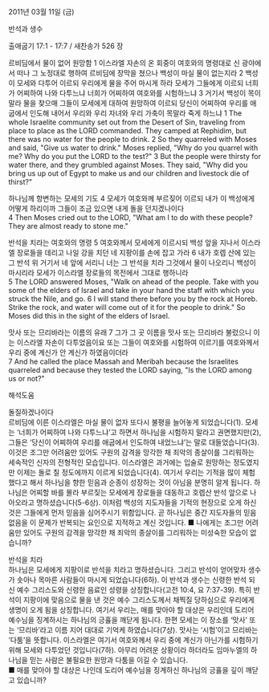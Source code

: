2011년 03월 11일 (금)

반석과 생수



출애굽기 17:1 - 17:7 / 새찬송가 526 장


르비딤에서 물이 없어 원망함
1 이스라엘 자손의 온 회중이 여호와의 명령대로 신 광야에서 떠나 그 노정대로 행하여 르비딤에 장막을 쳤으나 백성이 마실 물이 없는지라 2 백성이 모세와 다투어 이르되 우리에게 물을 주어 마시게 하라 모세가 그들에게 이르되 너희가 어찌하여 나와 다투느냐 너희가 어찌하여 여호와를 시험하느냐 3 거기서 백성이 목이 말라 물을 찾으매 그들이 모세에게 대하여 원망하여 이르되 당신이 어찌하여 우리를 애굽에서 인도해 내어서 우리와 우리 자녀와 우리 가축이 목말라 죽게 하느냐
1 The whole Israelite community set out from the Desert of Sin, traveling from place to place as the LORD commanded. They camped at Rephidim, but there was no water for the people to drink. 2 So they quarreled with Moses and said, "Give us water to drink." Moses replied, "Why do you quarrel with me? Why do you put the LORD to the test?" 3 But the people were thirsty for water there, and they grumbled against Moses. They said, "Why did you bring us up out of Egypt to make us and our children and livestock die of thirst?" 

하나님께 항변하는 모세의 기도
4 모세가 여호와께 부르짖어 이르되 내가 이 백성에게 어떻게 하리이까 그들이 조금 있으면 내게 돌을 던지겠나이다  
4 Then Moses cried out to the LORD, "What am I to do with these people? They are almost ready to stone me." 

반석을 치라는 여호와의 명령
5 여호와께서 모세에게 이르시되 백성 앞을 지나서 이스라엘 장로들을 데리고 나일 강을 치던 네 지팡이를 손에 잡고 가라 6 내가 호렙 산에 있는 그 반석 위 거기서 네 앞에 서리니 너는 그 반석을 치라 그것에서 물이 나오리니 백성이 마시리라 모세가 이스라엘 장로들의 목전에서 그대로 행하니라  
5 The LORD answered Moses, "Walk on ahead of the people. Take with you some of the elders of Israel and take in your hand the staff with which you struck the Nile, and go. 6 I will stand there before you by the rock at Horeb. Strike the rock, and water will come out of it for the people to drink." So Moses did this in the sight of the elders of Israel. 

맛사 또는 므리바라는 이름의 유래
7 그가 그 곳 이름을 맛사 또는 므리바라 불렀으니 이는 이스라엘 자손이 다투었음이요 또는 그들이 여호와를 시험하여 이르기를 여호와께서 우리 중에 계신가 안 계신가 하였음이더라  
7 And he called the place Massah and Meribah because the Israelites quarreled and because they tested the LORD saying, "Is the LORD among us or not?"

해석도움




돌질하겠나이다  
르비딤에 이른 이스라엘은 마실 물이 없자 또다시 불평을 늘어놓게 되었습니다(1). 모세는 ‘너희가 어찌하여 나와 다투느냐’고 하면서 하나님을 시험하지 말라고 권면했지만(2), 그들은 ‘당신이 어찌하여 우리를 애굽에서 인도하여 내었느냐’는 말로 대들었습니다(3). 이것은 조그만 어려움만 있어도 구원의 감격을 망각한 채 죄악의 종살이를 그리워하는 세속적인 신자의 전형적인 모습입니다. 이스라엘은 과거에는 입술로 원망하는 정도였지만 이제는 돌로 칠 정도에까지 이르게 되었습니다(4). 여기서 우리는 기적을 많이 체험했다고 해서 하나님을 향한 믿음과 순종이 성장하는 것이 아님을 분명히 알게 됩니다. 하나님은 어찌할 바를 몰라 부르짖는 모세에게 장로들을 대동하고 호렙산 반석 앞으로 나아오라고 명하셨습니다(5-6상). 이처럼 백성의 지도자들을 기적의 현장으로 오게 하신 것은 그들에게 먼저 믿음을 심어주시기 위함입니다. 곧 하나님은 중간 지도자들의 믿음 없음을 이 문제가 반복되는 요인으로 지적하고 계신 것입니다.
■ 나에게는 조그만 어려움만 있어도 구원의 감격을 망각한 채 죄악의 종살이를 그리워하는 미성숙한 모습이 없습니까? 

반석을 치라  
하나님은 모세에게 지팡이로 반석을 치라고 명하셨습니다. 그리고 반석이 얻어맞자 생수가 솟아나 목마른 사람들이 마시게 되었습니다(6하). 이 반석과 생수는 신령한 반석 되신 예수 그리스도와 신령한 음료인 성령을 상징합니다(고전 10:4, 요 7:37-39). 특히 반석이 지팡이에 맞음으로 물을 낸 것은 예수 그리스도께서 채찍질 당하심으로 우리에게 생명이 오게 됨을 상징합니다. 여기서 우리는, 매를 맞아야 할 대상은 우리인데 도리어 예수님을 징계하시는 하나님의 긍휼을 깨닫게 됩니다. 한편 모세는 이 장소를 ‘맛사’ 또는 ‘므리바’라고 이름 지어 대대로 기억케 하였습니다(7상). 맛사는 ‘시험’이고 므리바는 ‘다툼’을 뜻합니다. 이스라엘은 여기서 여호와께서 우리 중에 계신가 아닌가를 시험하기 위해 모세와 다투었던 것입니다(7하). 아무리 어려운 상황이라 하더라도 임마누엘의 하나님을 믿는 사람은 불필요한 원망과 다툼을 이길 수 있습니다.   
■ 매를 맞아야 할 대상은 나인데 도리어 예수님을 징계하신 하나님의 긍휼을 깊이 깨닫고 있습니까?